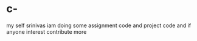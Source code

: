 # c-
my self srinivas 
iam doing some assignment code and project code and if anyone interest contribute more
